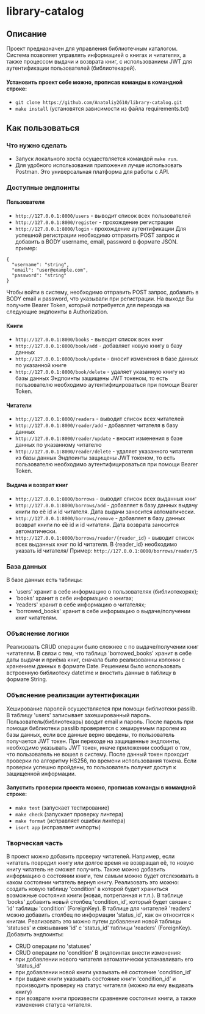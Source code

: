 # library-catalog

## Описание
Проект предназначен для управления библиотечным каталогом. Система позволяет управлять информацией о книгах и читателях, а также процессом выдачи и возврата книг, с использованием JWT для аутентификации пользователей (библиотекарей).


#### Установить проект себе можно, прописав команды в командной строке:
- `git clone https://github.com/Anatoliy2610/library-catalog.git`
- `make install` (установятся зависимости из файла requirements.txt)

## Как пользоваться
### Что нужно сделать
- Запуск локального хоста осуществляется командой `make run`.
- Для удобного использования приложения лучше использовать Postman. Это универсальная платформа для работы с API.

### Доступные эндпоинты
#### Пользователи
- `http://127.0.0.1:8000/users` - выводит список всех пользователей
- `http://127.0.0.1:8000/register` - прохождение регистрации
- `http://127.0.0.1:8000/login` - прохождение аутентификации
Для успешной регистрации необходимо отправить POST запрос и добавить в BODY username, email, password в формате JSON.
пример:
```
{
  "username": "string",
  "email": "user@example.com",
  "password": "string"
}
```
Чтобы войти в систему, необходимо отправить POST запрос, добавить в BODY email и password, что указывали при регистрации. На выходе Вы получите Bearer Token, который потребуется для перехода на следующие эндпоинты в Authorization.
#### Книги
- `http://127.0.0.1:8000/books` - выводит список всех книг
- `http://127.0.0.1:8000/book/add` - добавляет новую книгу в базу данных
- `http://127.0.0.1:8000/book/update` - вносит изменения в базе данных по указанной книге
- `http://127.0.0.1:8000/book/delete` - удаляет указанную книгу из базы данных
Эндпоинты защищены JWT токеном, то есть пользователю необходимо аутентифицироваться при помощи Bearer Token.
#### Читатели
- `http://127.0.0.1:8000/readers` - выводит список всех читателей
- `http://127.0.0.1:8000/reader/add` - добавляет читателя в базу данных
- `http://127.0.0.1:8000/reader/update` - вносит изменения в базе данных по указанному читателю
- `http://127.0.0.1:8000/reader/delete` - удаляет указанного читателя из базы данных
Эндпоинты защищены JWT токеном, то есть пользователю необходимо аутентифицироваться при помощи Bearer Token.
#### Выдача и возврат книг
- `http://127.0.0.1:8000/borrows` - выводит список всех выданных книг
- `http://127.0.0.1:8000/borrows/add` - добавляет в базу данных выдачу книги по её id и id читателя. Дата выдачи заносится автоматически.
- `http://127.0.0.1:8000/borrows/remove` - добавляет в базу данных возврат книги по её id и id читателя. Дата возврата заносится автоматически.
- `http://127.0.0.1:8000/borrows/reader/{reader_id}` - выводит список всех выданных книг по id читателя. В {reader_id} необходимо указать id читателя/
Пример: `http://127.0.0.1:8000/borrows/reader/5`

### База данных
В базе данных есть таблицы:
- 'users' хранит в себе информацию о пользователях (библиотекорях);
- 'books' хранит в себе информацию о книгах;
- 'readers' хранит в себе информацию о читателях;
- 'borrowed_books' хранит в себе информацию о выдаче/получении книг читателям.

### Объяснение логики
Реализовать CRUD операции было сложнее с по выдаче/получении книг читателям. В связи с тем, что таблица 'borrowed_books' хранит в себе даты выдачи и приёма книг, сначала было реализованны колонки с хранением данных в формате Date. Решением было использовать встроенную библиотеку datetime и вностить данные в таблицу в формате String.

### Объяснение реализации аутентификации
Хеширование паролей осуществляется при помощи библиотеки passlib. В таблицу 'users' записывает захешированный пароль.
Пользователь(библиотекарь) вводит email и пароль. После пароль при помощи библиотеки passlib проверяется с хешируемым паролем из базы данных, если все данные верно введены, то пользователь получается JWT токен.
При переходе на защищенные эндпоинты, необходимо указывать JWT токен, иначе приложении сообщит о том, что пользователь не вошел в систему. После данный токен проходит проверки по алгоритму HS256, по времени использования токена. Если проверки успешно пройдены, то пользователь получит доступ к защищенной информации.

#### Запустить проверки проекта можно, прописав команды в командной строке:
- `make test` (запускает тестирование)
- `make check` (запускает проверку линтера)
- `make format` (исправляет ошибки линтера)
- `isort app` (исправляет импорты)

### Творческая часть
В проект можно добавить проверку читателей. Например, если читатель повредил книгу или долгое время не возвращал её, то новую книгу читатель не сможет получить. Также можно добавить информацию о состоянии книги, тем самым можно будет отслеживать в каком состоянии читатель вернул книгу.
Реализовать это можно: создать новую таблицу 'condition' в которой будет храниться возможные состояния книги (новая, потрепанная и т.п.). В таблице 'books' добавить новый столбец 'condition_id', который будет связан с 'id' таблицы 'condition' (ForeignKey).
В таблице для читателей 'readers' можно добавить столбец по информации 'status_id', как он относится к книгам. Реализовать это можно путем добавления новой таблицы 'statuses' и связывания 'id' с 'status_id' таблицы 'readers' (ForeignKey).
Добавить эндпоинты:
- CRUD операции по 'statuses'
- CRUD операции по 'condition'
В эндпоинтах внести изменения:
- при добавлении нового читателя автоматически устанавливать его 'status_id'
- при добавлении новой книги указывать её состояние 'condition_id'
- при выдаче книги указывать состояние книги 'condition_id' и производить проверку на статус читателя (можно ли ему выдавать книгу)
- при возврате книги произвести сравнение состояния книги, а также изменения статуса читателя.
